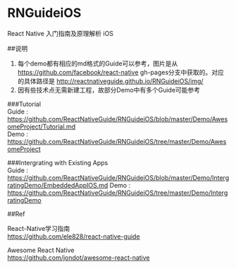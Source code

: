 # RNGuideiOS
React Native 入门指南及原理解析 iOS

##说明
1. 每个demo都有相应的md格式的Guide可以参考，图片是从 https://github.com/facebook/react-native gh-pages分支中获取的。对应的具体路径是 http://reactnativeguide.github.io/RNGuideiOS/img/  
2. 因有些技术点无需新建工程，故部分Demo中有多个Guide可能参考  

###Tutorial  
Guide : https://github.com/ReactNativeGuide/RNGuideiOS/blob/master/Demo/AwesomeProject/Tutorial.md  
Demo : https://github.com/ReactNativeGuide/RNGuideiOS/tree/master/Demo/AwesomeProject

###Intergrating with Existing Apps  
Guide : https://github.com/ReactNativeGuide/RNGuideiOS/blob/master/Demo/IntergratingDemo/EmbeddedAppIOS.md
Demo : https://github.com/ReactNativeGuide/RNGuideiOS/tree/master/Demo/IntergratingDemo

##Ref

React-Native学习指南  
https://github.com/ele828/react-native-guide  
  
Awesome React Native  
https://github.com/jondot/awesome-react-native
